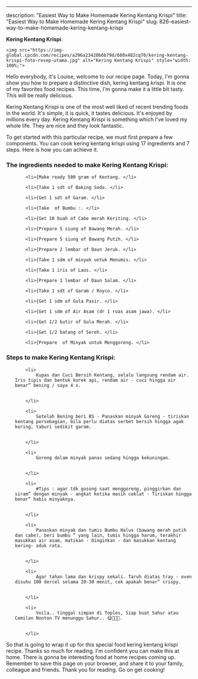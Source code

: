 ---
description: "Easiest Way to Make Homemade Kering Kentang Krispi"
title: "Easiest Way to Make Homemade Kering Kentang Krispi"
slug: 826-easiest-way-to-make-homemade-kering-kentang-krispi

<p>
	<strong>Kering Kentang Krispi</strong>. 
	
</p>
<p>
	
	<img src="https://img-global.cpcdn.com/recipes/a296a23420b6b79d/680x482cq70/kering-kentang-krispi-foto-resep-utama.jpg" alt="Kering Kentang Krispi" style="width: 100%;">
	
	
</p>
<p>
	Hello everybody, it's Louise, welcome to our recipe page. Today, I'm gonna show you how to prepare a distinctive dish, kering kentang krispi. It is one of my favorites food recipes. This time, I'm gonna make it a little bit tasty. This will be really delicious.
</p>
	
<p>
	Kering Kentang Krispi is one of the most well liked of recent trending foods in the world. It's simple, it is quick, it tastes delicious. It's enjoyed by millions every day. Kering Kentang Krispi is something which I've loved my whole life. They are nice and they look fantastic.
</p>
<p>
	
</p>

<p>
To get started with this particular recipe, we must first prepare a few components. You can cook kering kentang krispi using 17 ingredients and 7 steps. Here is how you can achieve it.
</p>

<h3>The ingredients needed to make Kering Kentang Krispi:</h3>

<ol>
	
		<li>{Make ready 500 gram of Kentang. </li>
	
		<li>{Take 1 sdt of Baking Soda. </li>
	
		<li>{Get 1 sdt of Garam. </li>
	
		<li>{Take  of Bumbu :. </li>
	
		<li>{Get 10 buah of Cabe merah Keriting. </li>
	
		<li>{Prepare 5 siung of Bawang Merah. </li>
	
		<li>{Prepare 5 siung of Bawang Putih. </li>
	
		<li>{Prepare 2 lembar of Daun Jeruk. </li>
	
		<li>{Take 1 sdm of minyak untuk Menumis. </li>
	
		<li>{Take 1 iris of Laos. </li>
	
		<li>{Prepare 1 lembar of Daun Salam. </li>
	
		<li>{Take 1 sdt of Garam / Royco. </li>
	
		<li>{Get 1 sdm of Gula Pasir. </li>
	
		<li>{Get 1 sdm of Air Asam (dr 1 ruas asam jawa). </li>
	
		<li>{Get 1/2 butir of Gula Merah. </li>
	
		<li>{Get 1/2 batang of Sereh. </li>
	
		<li>{Prepare  of Minyak untuk Menggoreng. </li>
	
</ol>
<p>
	
</p>

<h3>Steps to make Kering Kentang Krispi:</h3>

<ol>
	
		<li>
			Kupas dan Cuci Bersih Kentang, selalu langsung rendam air. Iris tipis dan bentuk korek api, rendam air - cuci hingga air benar” bening / saya 4 x.
			
			
		</li>
	
		<li>
			Setelah Bening beri BS - Panaskan minyak Goreng - tiriskan kentang persebagian, bila perlu diatas serbet bersih hingga agak kering, taburi sedikit garam.
			
			
		</li>
	
		<li>
			Goreng dalam minyak panas sedang hingga kekuningan.
			
			
		</li>
	
		<li>
			#Tips : agar tdk gosong saat menggoreng, pinggirkan dan siram” dengan minyak - angkat ketika masih coklat - Tiriskan hingga benar” habis minyaknya.
			
			
		</li>
	
		<li>
			Panaskan minyak dan tumis Bumbu Halus (bawang merah putih dan cabe), beri bumbu “ yang lain, tumis hingga harum, terakhir masukkan air asam, matikan - Dinginkan - dan masukkan kentang kering- aduk rata.
			
			
		</li>
	
		<li>
			Agar tahan lama dan krispy sekali. Taruh diatas tray - oven disuhu 100 dercel selama 20-30 menit, cek apakah benar” crispy.
			
			
		</li>
	
		<li>
			Voila.. tinggal simpan di Toples, Siap buat Sahur atau Cemilan Nonton TV menunggu Sahur.. 😋🤩👩‍🍳.
			
			
		</li>
	
</ol>

<p>
	
</p>

<p>
	So that is going to wrap it up for this special food kering kentang krispi recipe. Thanks so much for reading. I'm confident you can make this at home. There is gonna be interesting food at home recipes coming up. Remember to save this page on your browser, and share it to your family, colleague and friends. Thank you for reading. Go on get cooking!
</p>
